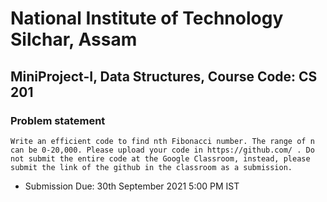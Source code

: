 # National Institute of Technology Silchar, Assam

## MiniProject-I, Data Structures, Course Code: CS 201

### Problem statement

    Write an efficient code to find nth Fibonacci number. The range of n can be 0-20,000. Please upload your code in https://github.com/ . Do not submit the entire code at the Google Classroom, instead, please submit the link of the github in the classroom as a submission.

- Submission Due: 30th September 2021 5:00 PM IST

